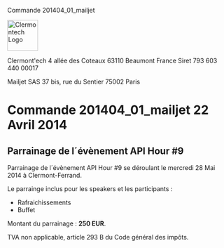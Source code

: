 <p class="invoice-number">Commande 201404_01_mailjet</p>

<img class="left" width="70px" src="http://clermontech.org/images/clermontech_logo_200px.png" alt="Clermontech Logo" />

<p class="address-us">
<span class="address-title">Clermont'ech</span>
<span class="address-street">4 allée des Coteaux</span>
<span class="address-city">63110 Beaumont</span>
<span class="address-country">France</span>
<span class="address-extra">Siret 793 603 440 00017</span>
</p>

<p class="address-client">
<span class="address-title">Mailjet SAS</span>
<span class="address-street">37 bis, rue du Sentier</span>
<span class="address-city">75002 Paris</span>
</p>

<h1 class="invoice-title">
Commande 201404_01_mailjet 22 Avril 2014
</h1>


## Parrainage de l´évènement API Hour #9

Parrainage de l´évènement API Hour #9 se déroulant le mercredi 28 Mai 2014 à
Clermont-Ferrand.

Le parrainge inclus pour les speakers et les participants :

* Rafraichissements 
* Buffet

Montant du parrainage : **250 EUR**.

TVA non applicable, article 293 B du Code général des impôts.
